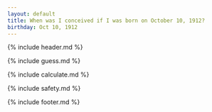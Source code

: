 ```yaml
---
layout: default
title: When was I conceived if I was born on October 10, 1912?
birthday: Oct 10, 1912
---
```


{% include header.md %}

{% include guess.md %}

{% include calculate.md %}

{% include safety.md %}

{% include footer.md %}



